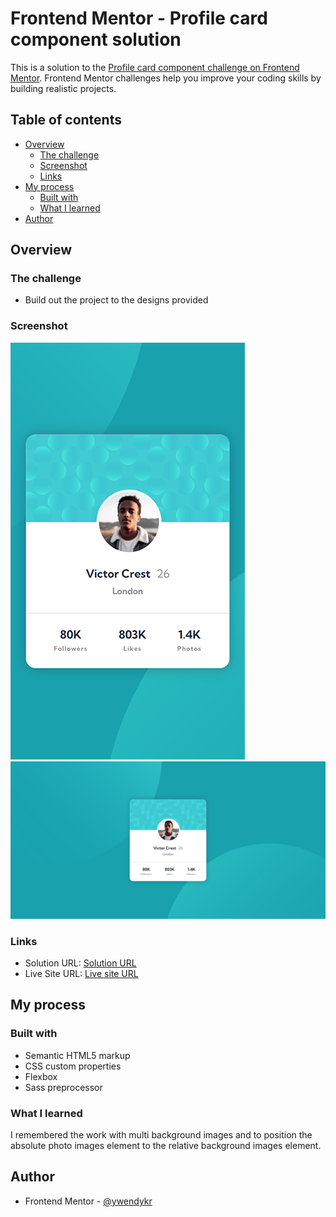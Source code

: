 # Frontend Mentor - Profile card component solution

This is a solution to the [Profile card component challenge on Frontend Mentor](https://www.frontendmentor.io/challenges/profile-card-component-cfArpWshJ). Frontend Mentor challenges help you improve your coding skills by building realistic projects. 

## Table of contents

- [Overview](#overview)
  - [The challenge](#the-challenge)
  - [Screenshot](#screenshot)
  - [Links](#links)
- [My process](#my-process)
  - [Built with](#built-with)
  - [What I learned](#what-i-learned)
- [Author](#author)

## Overview

### The challenge

- Build out the project to the designs provided

### Screenshot

![mobile solution](./design/mobile-screenshot.jpg)
![desktop solution ](./design/desktop-screenshot.jpg)

### Links

- Solution URL: [Solution URL](https://github.com/wendykr/profile-card-component)
- Live Site URL: [Live site URL](https://wendykr.github.io/profile-card-component/)

## My process

### Built with

- Semantic HTML5 markup
- CSS custom properties
- Flexbox
- Sass preprocessor

### What I learned

I remembered the work with multi background images and to position the absolute photo images element to the relative background images element.

## Author

- Frontend Mentor - [@ywendykr](https://www.frontendmentor.io/profile/wendykr)
